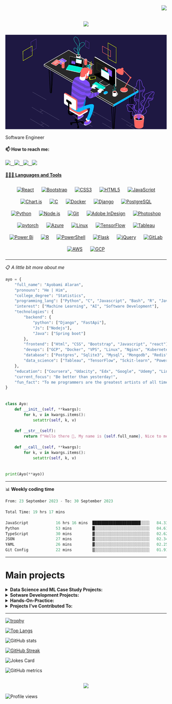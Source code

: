<img align="right" src="https://visitor-badge.laobi.icu/badge?page_id=Ayobami6.Ayobami6">

<h1 align="center">
  <a href="https://git.io/typing-svg">
    <img src="https://readme-typing-svg.herokuapp.com/?lines=Hello,+There!+👋;This+is+Ayobami+Alaran...;Nice+to+meet+you!&center=true&size=27">
  </a>
</h1>

![News24](news24.gif)

Software Engineer

#### 📫 How to reach me:

<a href="https://discord.gg/B83d9xzg" target="_blank"><img src="https://github.com/sciencepal/sciencepal/blob/master/assets/discord-round.svg" width="3.5%"/> &nbsp; <a href="https://twitter.com/Ayobami_A96" target="_blank"><img src="https://img.icons8.com/color/48/000000/twitter.png" width="3.5%"/> &nbsp; <a href="https://www.linkedin.com/in/ayobami-alaran/" target="_blank"><img src="https://img.icons8.com/color/48/000000/linkedin.png" width="3.5%"/> &nbsp; <a href="mailto:ayobamidele006@gmail.com" target="_blank"> <img src="https://img.icons8.com/fluent/48/000000/gmail.png" width="3.5%"/>

#### 👨🏻‍💻 Languages and Tools <br />

 <div align="center">  
<a href="https://reactjs.org/" target="_blank"><img style="margin: 10px" src="https://profilinator.rishav.dev/skills-assets/react-original-wordmark.svg" alt="React" height="50" /></a>  
<a href="https://getbootstrap.com/docs/3.4/javascript/" target="_blank"><img style="margin: 10px" src="https://profilinator.rishav.dev/skills-assets/bootstrap-plain.svg" alt="Bootstrap" height="50" /></a>  
<a href="https://www.w3schools.com/css/" target="_blank"><img style="margin: 10px" src="https://profilinator.rishav.dev/skills-assets/css3-original-wordmark.svg" alt="CSS3" height="50" /></a>  
<a href="https://en.wikipedia.org/wiki/HTML5" target="_blank"><img style="margin: 10px" src="https://profilinator.rishav.dev/skills-assets/html5-original-wordmark.svg" alt="HTML5" height="50" /></a>  
<a href="https://www.javascript.com/" target="_blank"><img style="margin: 10px" src="https://profilinator.rishav.dev/skills-assets/javascript-original.svg" alt="JavaScript" height="50" /></a>  
<a href="https://www.chartjs.org/" target="_blank"><img style="margin: 10px" src="https://profilinator.rishav.dev/skills-assets/logo-title.svg" alt="Chart.js" height="50" /></a>  
<a href="https://www.cprogramming.com/" target="_blank"><img style="margin: 10px" src="https://profilinator.rishav.dev/skills-assets/c-original.svg" alt="C" height="50" /></a>  
<a href="https://www.docker.com/" target="_blank"><img style="margin: 10px" src="https://profilinator.rishav.dev/skills-assets/docker-original-wordmark.svg" alt="Docker" height="50" /></a>  
<a href="https://www.djangoproject.com/" target="_blank"><img style="margin: 10px" src="https://profilinator.rishav.dev/skills-assets/django-original.svg" alt="Django" height="50" /></a>  
<a href="https://www.postgresql.org/" target="_blank"><img style="margin: 10px" src="https://profilinator.rishav.dev/skills-assets/postgresql-original-wordmark.svg" alt="PostgreSQL" height="50" /></a>  
<a href="https://www.python.org/" target="_blank"><img style="margin: 10px" src="https://profilinator.rishav.dev/skills-assets/python-original.svg" alt="Python" height="50" /></a>  
<a href="https://nodejs.org/" target="_blank"><img style="margin: 10px" src="https://profilinator.rishav.dev/skills-assets/nodejs-original-wordmark.svg" alt="Node.js" height="50" /></a>  
<a href="https://github.com/" target="_blank"><img style="margin: 10px" src="https://profilinator.rishav.dev/skills-assets/git-scm-icon.svg" alt="Git" height="50" /></a>  
<a href="https://www.adobe.com/in/products/indesign.html" target="_blank"><img style="margin: 10px" src="https://profilinator.rishav.dev/skills-assets/adobeindesign.svg" alt="Adobe InDesign" height="50" /></a>  
<a href="https://www.adobe.com/in/products/photoshop.html" target="_blank"><img style="margin: 10px" src="https://profilinator.rishav.dev/skills-assets/photoshop-plain.svg" alt="Photoshop" height="50" /></a>  
<a href="https://pytorch.org/" target="_blank"><img style="margin: 10px" src="https://profilinator.rishav.dev/skills-assets/pytorch-icon.svg" alt="pytorch" height="50" /></a>  
<a href="https://azure.microsoft.com/en-in/" target="_blank"><img style="margin: 10px" src="https://profilinator.rishav.dev/skills-assets/microsoft_azure-icon.svg" alt="Azure" height="50" /></a>  
<a href="https://www.linux.org/" target="_blank"><img style="margin: 10px" src="https://profilinator.rishav.dev/skills-assets/linux-original.svg" alt="Linux" height="50" /></a>  
<a href="https://www.tensorflow.org/" target="_blank"><img style="margin: 10px" src="https://profilinator.rishav.dev/skills-assets/tensorflow-icon.svg" alt="TensorFlow" height="50" /></a>  
<a href="https://www.tableau.com/" target="_blank"><img style="margin: 10px" src="https://profilinator.rishav.dev/skills-assets/tableau.svg" alt="Tableau" height="50" /></a>  
<a href="https://powerbi.microsoft.com/en-us/" target="_blank"><img style="margin: 10px" src="https://profilinator.rishav.dev/skills-assets/powerbi.png" alt="Power Bi" height="50" /></a>  
<a href="https://www.r-project.org/" target="_blank"><img style="margin: 10px" src="https://profilinator.rishav.dev/skills-assets/r.svg" alt="R" height="50" /></a>  
<a href="https://docs.microsoft.com/en-us/powershell/" target="_blank"><img style="margin: 10px" src="https://profilinator.rishav.dev/skills-assets/powershell.png" alt="PowerShell" height="50" /></a>  
<a href="https://flask.palletsprojects.com/" target="_blank"><img style="margin: 10px" src="https://profilinator.rishav.dev/skills-assets/flask.png" alt="Flask" height="50" /></a>  
<a href="https://jquery.com/" target="_blank"><img style="margin: 10px" src="https://profilinator.rishav.dev/skills-assets/jquery.png" alt="jQuery" height="50" /></a>  
<a href="https://about.gitlab.com/" target="_blank"><img style="margin: 10px" src="https://profilinator.rishav.dev/skills-assets/gitlab.svg" alt="GitLab" height="50" /></a>  
<a href="https://aws.amazon.com/" target="_blank"><img style="margin: 10px" src="https://profilinator.rishav.dev/skills-assets/amazonwebservices-original-wordmark.svg" alt="AWS" height="50" /></a>  
<a href="https://cloud.google.com/" target="_blank"><img style="margin: 10px" src="https://profilinator.rishav.dev/skills-assets/google_cloud-icon.svg" alt="GCP" height="50" /></a>  
</div>
  
-------
📋 *A little bit more about me*
```python
ayo = {
    "full_name": "Ayobami Alaran",
    "pronouns": "He | Him",
    "college_degree": "Statistics",
    "programming_lang": ["Python", "C", "Javascript", "Bash", "R", "Java", "Typescript"],
    "interest": ["Machine Learning", "AI", "Software Development"],
    "technologies": {
        "backend": {
            "python": ["Django", "FastApi"],
            "Js": ["Nodejs"],
            "Java": ["Spring boot"]
        },
        "frontend": ["Html", "CSS", "Bootstrap", "Javascript", "react"],
        "devops": ["GCP", "Docker", "VPS", "Linux", "Nginx", "Kubernetes", "Travis CI", "Github Action"],
        "database": ["Postgres", "Sqlite3", "Mysql", "Mongodb", "Redis"],
        "data_science": ["Tableau", "TensorFlow", "Sckit-learn", "Powerbi"]
    },
    "education": ["Coursera", "Udacity", "Edx", "Google", "Udemy", "LinkedIn Learning"],
    "current_focus": "Be better than yesterday!",
    "fun_fact": "To me programmers are the greatest artists of all time!"
}


class Ayo:
    def __init__(self, **kwargs):
        for k, v in kwargs.items():
            setattr(self, k, v)

    def __str__(self):
        return f"Hello there 👋, My name is {self.full_name}, Nice to meet you!"

    def __call__(self, **kwargs):
        for k, v in kwargs.items():
            setattr(self, k, v)


print(Ayo(**ayo))
```
-------
📊 **Weekly coding time**
<!--START_SECTION:waka-->

```python
From: 23 September 2023 - To: 30 September 2023

Total Time: 19 hrs 17 mins

JavaScript            16 hrs 16 mins  █████████████████████░░░░   84.33 %
Python                53 mins         █░░░░░░░░░░░░░░░░░░░░░░░░   04.61 %
TypeScript            30 mins         ▓░░░░░░░░░░░░░░░░░░░░░░░░   02.62 %
JSON                  27 mins         ▓░░░░░░░░░░░░░░░░░░░░░░░░   02.34 %
YAML                  26 mins         ▓░░░░░░░░░░░░░░░░░░░░░░░░   02.25 %
Git Config            22 mins         ▒░░░░░░░░░░░░░░░░░░░░░░░░   01.91 %
```

<!--END_SECTION:waka-->

 -------
# Main projects
<details>
<summary>
  <strong> Data Science and ML Case Study Projects: </strong>
</summary>
<p align="left">
<a href="https://github.com/Ayobami6/Youtube-Analysis"><img width="350" src="https://github-readme-stats-plum-two.vercel.app/api/pin/?username=Ayobami6&repo=Youtube-Analysis&theme=react&bg_color=1F222E&title_color=F85D7F&icon_color=F8D866&hide_border=true&show_icons=false" alt="Data-Science-Youtube-Analysis"></a>
  <a href="https://github.com/Ayobami6/Tweet-Data-Analysis"><img width="350" src="https://github-readme-stats-plum-two.vercel.app/api/pin/?username=Ayobami6&repo=Tweet-Data-Analysis&theme=react&bg_color=1F222E&title_color=F85D7F&icon_color=F8D866&hide_border=true&show_icons=false" alt="Tweet-Data-Analysis"></a>
    <a href="https://github.com/Ayobami6/Communicating_Findings_With_Viz"><img width="350" src="https://github-readme-stats-plum-two.vercel.app/api/pin/?username=Ayobami6&repo=Communicating_Findings_With_Viz&theme=react&bg_color=1F222E&title_color=F85D7F&icon_color=F8D866&hide_border=true&show_icons=false" alt="Communicating_Findings_With_Viz"></a>
  <a href="https://github.com/Ayobami6/ProjectCollaboration.github.io"><img width="350" src="https://github-readme-stats-plum-two.vercel.app/api/pin/?username=Ayobami6&repo=ProjectCollaboration.github.io&hide_border=true&bg_color=1F222E&title_color=F85D7F&icon_color=F8D866&theme=react&show_icons=false" alt="ProjectCollaboration.github.io"></a>
  <a href="https://github.com/Ayobami6/Data_Detective"><img width="350" src="https://github-readme-stats-plum-two.vercel.app/api/pin/?username=Ayobami6&repo=Data_Detective&theme=react&bg_color=1F222E&title_color=F85D7F&icon_color=F8D866&hide_border=true&show_icons=false" alt="Data_Detective"></a>
  <a href="https://github.com/Ayobami6/Exploratory-Data-Analysis-in-Finance"><img width="350" src="https://github-readme-stats-plum-two.vercel.app/api/pin/?username=Ayobami6&repo=Exploratory-Data-Analysis-in-Finance&theme=react&bg_color=1F222E&title_color=F85D7F&icon_color=F8D866&hide_border=true&show_icons=false" alt="Exploratory-Data-Analysis-in-Finance"></a>
</p>
  </details>

<details>
<summary>
<strong>Sotware Development Projects:</strong>
</summary>
<p align="left">
  <a href="https://github.com/Ayobami6/simple-shell"><img width="350" src="https://github-readme-stats-plum-two.vercel.app/api/pin/?username=Ayobami6&repo=simple-shell&theme=react&bg_color=1F222E&title_color=F85D7F&icon_color=F8D866&hide_border=true&show_icons=false" alt="simple-shell"></a>
  <a href="https://github.com/Ayobami6/Peersonline"><img width="350" src="https://github-readme-stats-plum-two.vercel.app/api/pin/?username=Ayobami6&repo=Peersonline&theme=react&bg_color=1F222E&title_color=F85D7F&icon_color=F8D866&hide_border=true&show_icons=false" alt="Peersonline"></a>
  <a href="https://github.com/Ayobami6/monty"><img width="350" src="https://github-readme-stats-plum-two.vercel.app/api/pin/?username=Ayobami6&repo=monty&theme=react&bg_color=1F222E&title_color=F85D7F&icon_color=F8D866&hide_border=true&show_icons=false" alt="monty"></a>
  <a href="https://github.com/Ayobami6/AirBnB_clone"><img width="350" src="https://github-readme-stats-plum-two.vercel.app/api/pin/?username=Ayobami6&repo=AirBnB_clone&theme=react&bg_color=1F222E&title_color=F85D7F&icon_color=F8D866&hide_border=true&show_icons=false" alt="AirBnB_clone"></a>
  <a href="https://github.com/Ayobami6/AirBnB_clone_v2"><img width="350" src="https://github-readme-stats-plum-two.vercel.app/api/pin/?username=Ayobami6&repo=AirBnB_clone_v2&theme=react&bg_color=1F222E&title_color=F85D7F&icon_color=F8D866&hide_border=true&show_icons=false" alt="AirBnB_clone_v2"></a>
  <a href="https://github.com/Ayobami6/AirBnB_clone_v3"><img width="350" src="https://github-readme-stats-plum-two.vercel.app/api/pin/?username=Ayobami6&repo=AirBnB_clone_v3&theme=react&bg_color=1F222E&title_color=F85D7F&icon_color=F8D866&hide_border=true&show_icons=false" alt="AirBnB_clone_v3"></a>
  <a href="https://github.com/Ayobami6/AirBnB_clone_v4"><img width="350" src="https://github-readme-stats-plum-two.vercel.app/api/pin/?username=Ayobami6&repo=AirBnB_clone_v4&theme=react&bg_color=1F222E&title_color=F85D7F&icon_color=F8D866&hide_border=true&show_icons=false" alt="AirBnB_clone_v4"></a>
  <a href="https://github.com/Ayobami6/binary_trees"><img width="350" src="https://github-readme-stats-plum-two.vercel.app/api/pin/?username=Ayobami6&repo=binary_trees&theme=react&bg_color=1F222E&title_color=F85D7F&icon_color=F8D866&hide_border=true&show_icons=false" alt="binary_trees"></a>
  <a href="https://github.com/Ayobami6/Peers_Conway-GOL"><img width="350" src="https://github-readme-stats-plum-two.vercel.app/api/pin/?username=Ayobami6&repo=Peers_Conway-GOL&theme=react&bg_color=1F222E&title_color=F85D7F&icon_color=F8D866&hide_border=true&show_icons=false" alt="Peers_Conway-GOL"></a>
  <a href="https://github.com/Ayobami6/sms_backend_assessment"><img width="350" src="https://github-readme-stats-plum-two.vercel.app/api/pin/?username=Ayobami6&repo=sms_backend_assessment&theme=react&bg_color=1F222E&title_color=F85D7F&icon_color=F8D866&hide_border=true&show_icons=false" alt="sms_backend_assessment"></a>
</p>
  </details>

  
<details>
<summary>
<strong>Hands-On-Practice:</strong>
</summary>
<p align="left">
  <a href="https://github.com/Ayobami6/Hands-On-Practice"><img width="350" src="https://github-readme-stats-plum-two.vercel.app/api/pin/?username=Ayobami6&repo=Hands-On-Practice&theme=react&bg_color=1F222E&title_color=F85D7F&icon_color=F8D866&hide_border=true&show_icons=false" alt="Hands-On-Practice"></a>
  <a href="https://github.com/Ayobami6/alx-low_level_programming"><img width="350" src="https://github-readme-stats-plum-two.vercel.app/api/pin/?username=Ayobami6&repo=alx-low_level_programming&theme=react&bg_color=1F222E&title_color=F85D7F&icon_color=F8D866&hide_border=true&show_icons=false" alt="alx-low_level_programming"></a>
  <a href="https://github.com/Ayobami6/alx-higher_level_programming"><img width="350" src="https://github-readme-stats-plum-two.vercel.app/api/pin/?username=Ayobami6&repo=alx-higher_level_programming&theme=react&bg_color=1F222E&title_color=F85D7F&icon_color=F8D866&hide_border=true&show_icons=false" alt="alx-higher_level_programming"></a>
  <a href="https://github.com/Ayobami6/alx-system_engineering-devops"><img width="350" src="https://github-readme-stats-plum-two.vercel.app/api/pin/?username=Ayobami6&repo=alx-system_engineering-devops&theme=react&bg_color=1F222E&title_color=F85D7F&icon_color=F8D866&hide_border=true&show_icons=false" alt="alx-system_engineering-devops"></a>
  <a href="https://github.com/Ayobami6/CS50"><img width="350" src="https://github-readme-stats-plum-two.vercel.app/api/pin/?username=Ayobami6&repo=CS50&theme=react&bg_color=1F222E&title_color=F85D7F&icon_color=F8D866&hide_border=true&show_icons=false" alt="CS50"></a>
  <a href="https://github.com/Ayobami6/learn_python"><img width="350" src="https://github-readme-stats-plum-two.vercel.app/api/pin/?username=Ayobami6&repo=learn_python&theme=react&bg_color=1F222E&title_color=F85D7F&icon_color=F8D866&hide_border=true&show_icons=false" alt="learn_python"></a>
</p>
  </details>

<details>
<summary>
<strong>Projects I've Contributed To:</strong>
</summary>
<p align="left">
<a href="https://github.com/LOVE-DOCTOR/MultiTrain"><img width="350" src="https://github-readme-stats-plum-two.vercel.app/api/pin/?username=LOVE-DOCTOR&repo=MultiTrain&theme=react&bg_color=1F222E&title_color=F85D7F&icon_color=F8D866&hide_border=true&show_icons=false" alt="MultiTrain"></a>
<a href="https://github.com/bregman-arie/devops-exercises"><img width="350" src="https://github-readme-stats-plum-two.vercel.app/api/pin/?username=bregman-arie&repo=devops-exercises&theme=react&bg_color=1F222E&title_color=F85D7F&icon_color=F8D866&hide_border=true&show_icons=false" alt="devops-exercises"></a>
 <a href="https://github.com/NUCCASJNR/AirBnB_clone"><img width="350" src="https://github-readme-stats-plum-two.vercel.app/api/pin/?username=NUCCASJNR&repo=AirBnB_clone&theme=react&bg_color=1F222E&title_color=F85D7F&icon_color=F8D866&hide_border=true&show_icons=false" alt="AirBnB_clone"></a>
 <a href="https://github.com/Budabos/sorting_algorithms"><img width="350" src="https://github-readme-stats-plum-two.vercel.app/api/pin/?username=Budabos&repo=sorting_algorithms&theme=react&bg_color=1F222E&title_color=F85D7F&icon_color=F8D866&hide_border=true&show_icons=false" alt="sorting_algorithms"></a>
  <a href="https://github.com/mindsdb/mindsdb"><img width="350" src="https://github-readme-stats-plum-two.vercel.app/api/pin/?username=mindsdb&repo=mindsdb&theme=react&bg_color=1F222E&title_color=F85D7F&icon_color=F8D866&hide_border=true&show_icons=false" alt="mindsdb"></a>
</p>
 </details>

-------
[![trophy](https://github-profile-trophy.vercel.app/?username=Ayobami6&theme=juicyfresh)](https://github.com/ryo-ma/github-profile-trophy)

[![Top Langs](https://github-readme-stats-plum-two.vercel.app/api/top-langs/?username=Ayobami6&theme=radical&langs_count=8&layout=compact&hide_border=true&bg_color=1F222E&title_color=F85D7F&icon_color=F8D866&hide=Jupyter%20Notebook,HTML)](https://github.com/anuraghazra/github-readme-stats)

![GitHub stats](https://github-readme-stats-plum-two.vercel.app/api?username=Ayobami6&show_icons=true&count_private=true&theme=radical)

[![GitHub Streak](https://streak-stats.demolab.com/?user=Ayobami6&theme=radical)](https://git.io/streak-stats)
  
![Jokes Card](https://readme-jokes.vercel.app/api?hideBorder&theme=radical)

<!-- ![GitHub Activity Graph](https://github-readme-activity-graph.cyclic.app/graph?username=Ayobami6&bg_color=1F222E&color=F8D866&line=F85D7F&point=FFFFFF&hide_border=true) -->

![GitHub metrics](https://metrics.lecoq.io/Ayobami6)

 <br/>

<div align="center"><img src="https://spotify-github-profile.vercel.app/api/view?uid=31ho2xjpfdxbdibf34brjmp67lru&cover_image=true&theme=default&show_offline=false&bar_color_cover=true" /></div>

![Profile views](https://gpvc.arturio.dev/Ayobami6)
